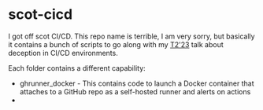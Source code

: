 # scot-cicd

I got off scot CI/CD. This repo name is terrible, I am very sorry, but basically it contains a bunch of scripts to go along with my [T2'23](https://t2.fi/)
talk about deception in CI/CD environments. 

Each folder contains a different capability:
* ghrunner_docker - This contains code to launch a Docker container that attaches to a GitHub repo as a self-hosted runner and alerts on actions
* 

